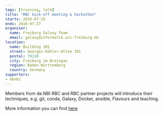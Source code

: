 ```yaml
---
tags: [training, talk]
title: "RBC kick-off meeting & hackathon"
starts: 2016-07-25
ends: 2016-07-27
organiser:
  name: Freiburg Galaxy Team
  email: galaxy@informatik.uni-freiburg.de
location:
  name: Building 101
  street: Georges-Köhler-Allee 101
  postal: 79110
  city: Freiburg im Breisgau
  region: Baden-Württemberg
  country: Germany
supporters:
- denbi
---
```


Members from de.NBI RBC and RBC partner projects will introduce their techniques, e.g. git, conda, Galaxy, Docker, ansible, Flavours and teaching.

More information you can find [here](https://gist.github.com/bgruening/a7851ac1a4748d85fca36ad5cf293aad)
